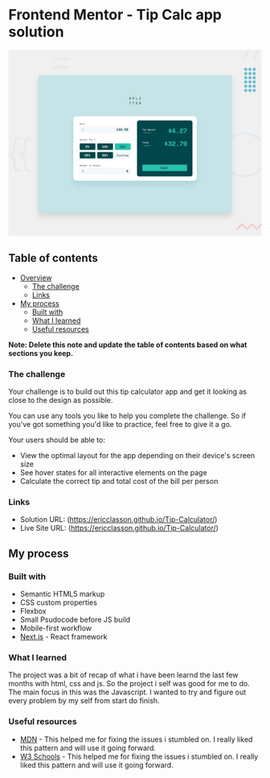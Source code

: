 # Frontend Mentor - Tip Calc app solution

![Design preview for the Tip calculator app coding challenge](./design/desktop-preview.jpg)

## Table of contents

- [Overview](#overview)
  - [The challenge](#the-challenge)
  - [Links](#links)
- [My process](#my-process)
  - [Built with](#built-with)
  - [What I learned](#what-i-learned)
  - [Useful resources](#useful-resources)

**Note: Delete this note and update the table of contents based on what sections you keep.**

### The challenge

Your challenge is to build out this tip calculator app and get it looking as close to the design as possible.

You can use any tools you like to help you complete the challenge. So if you've got something you'd like to practice, feel free to give it a go.

Your users should be able to:

- View the optimal layout for the app depending on their device's screen size
- See hover states for all interactive elements on the page
- Calculate the correct tip and total cost of the bill per person

### Links

- Solution URL: (https://ericclasson.github.io/Tip-Calculator/)
- Live Site URL: (https://ericclasson.github.io/Tip-Calculator/)

## My process

### Built with

- Semantic HTML5 markup
- CSS custom properties
- Flexbox
- Small Psudocode before JS build
- Mobile-first workflow
- [Next.js](https://nextjs.org/) - React framework

### What I learned

The project was a bit of recap of what i have been learnd the last few months with html, css and js. So the project i self was good for me to do. The main focus in this was the Javascript. I wanted to try and figure out every problem by my self from start do finish.

### Useful resources

- [MDN](https://developer.mozilla.org/en-US/) - This helped me for fixing the issues i stumbled on. I really liked this pattern and will use it going forward.
- [W3 Schools](https://www.w3schools.com/) - This helped me for fixing the issues i stumbled on. I really liked this pattern and will use it going forward.
